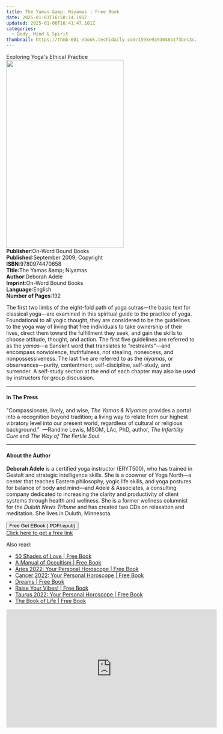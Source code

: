 ```yaml
---
title: The Yamas &amp; Niyamas | Free Book
date: 2025-01-03T16:58:14.191Z
updated: 2025-01-06T16:41:47.101Z
categories:
  - Body, Mind & Spirit
thumbnail: https://thmb-001-ebook.techidaily.com/1598e9a93048b173bec3c29be61151d85c2addb6de9517b2443df1f1f5e2e164.jpg
---
```

<main id="book-container">
  <div class="flex flex-col">
    <div class="book-brief flex-1 py-6 px-4 sm:p-6 md:py-10 md:px-8">
      <!-- brief-->
      <div class="book-brief-main">Exploring Yoga's Ethical Practice</div>
    </div>
    <div
      class="book-meta-info flex-1 grid gap-4 col-start-1 col-end-3 row-start-1 sm:mb-6 sm:grid-cols-4 lg:gap-6 lg:col-start-2 lg:row-end-6 lg:row-span-6 lg:mb-0"
    >
      <div
        class="book-meta-info-left place-content-center mt-4 p-4 text-sm leading-6 col-start-2 col-span-2 dark:text-slate-400"
      >
        <img
          class="w-full h-500 object-cover rounded-lg sm:h-255 sm:col-span-2 lg:col-span-full"
          src="https://img-001-ebook.techidaily.com/d3e97fd20cff951f682a3979e04af0c427d1008a80fec5249fb24f4b569edced.jpg"
          alt=""
          width="312"
          height="500"
        />
      </div>
      <div
        class="book-meta-info-right mt-2 col-start-1 row-start-2 col-span-3 self-center"
      >
        <!-- meta data  -->
        <div class="flex flex-col px-4 md:px-8">
          <div class="flex-1">
            <strong>Publisher</strong>:<span class="px-2"
              >On-Word Bound Books</span
            >
          </div>
          <div class="flex-1">
            <strong>Published</strong>:<span class="px-2"
              >September 2009; Copyright</span
            >
          </div>
          <div class="flex-1">
            <strong>ISBN</strong>:<span class="px-2">9780974470658</span>
          </div>
          <div class="flex-1">
            <strong>Title</strong>:<span class="px-2"
              >The Yamas &amp;amp; Niyamas</span
            >
          </div>
          <div class="flex-1">
            <strong>Author</strong>:<span class="px-2">Deborah Adele</span>
          </div>
          <div class="flex-1">
            <strong>Imprint</strong>:<span class="px-2"
              >On-Word Bound Books</span
            >
          </div>
          <div class="flex-1">
            <strong>Language</strong>:<span class="px-2">English</span>
          </div>
          <div class="flex-1">
            <strong>Number of Pages</strong>:<span class="px-2">192</span>
          </div>
        </div>
      </div>
    </div>
    <div class="book-description flex-1 py-6 px-4 sm:p-6 md:py-10 md:px-8">
      <div class="book-description-main">
        <div accordion-content="" id="description">
          <p>
            The first two limbs of the eight-fold path of yoga sutras—the basic
            text for classical yoga—are examined in this spiritual guide to the
            practice of yoga. Foundational to all yogic thought, they are
            considered to be the guidelines to the yoga way of living&nbsp;that
            free individuals to take ownership of their lives, direct them
            toward the fulfillment they seek, and gain the skills to choose
            attitude, thought, and action. The first five guidelines are
            referred to as the <i>yamas—</i>a Sanskrit word that translates to
            "restraints"—and encompass nonviolence, truthfulness, not stealing,
            nonexcess, and nonpossessiveness. The last five are referred to as
            the <i>niyamas</i>, or observances—purity, contentment,
            self-discipline, self-study, and surrender.&nbsp;A self-study
            section at the end of each chapter may also be used by instructors
            for group discussion.
          </p>
        </div>
      </div>
    </div>
    <div class="book-excerpts flex-1 py-6 px-4 sm:p-6 md:py-10 md:px-8">
      <!-- excerpts-->
      <div class="book-excerpts-main">
        <hr />
        <h4 class="placeholder placeholder-heading">
          <span>In The Press</span>
        </h4>
        <p>
          "Compassionate, lively, and wise,
          <i>The Yamas &amp; Niyamas</i> provides a portal into a recognition
          beyond tradition; a living way to relate from our highest vibratory
          level into our present world, regardless of cultural or religious
          background."&nbsp; —Randine Lewis, MSOM, LAc, PhD, author,&nbsp;<i
            >The Infertility Cure</i
          >
          and <i>The Way of The Fertile Soul</i>
        </p>
      </div>
    </div>
    <div class="book-about-author flex-1 py-6 px-4 sm:p-6 md:py-10 md:px-8">
      <!-- about author-->
      <div class="book-main-author-main">
        <hr />
        <h4 class="placeholder placeholder-heading">
          <span>About the Author</span>
        </h4>
        <p>
          <b>Deborah Adele</b> is a certified yoga instructor (ERYT500), who has
          trained in Gestalt and strategic intelligence skills. She is a coowner
          of Yoga North—a center that teaches Eastern philosophy, yogic life
          skills, and yoga postures for balance of body and mind—and Adele &amp;
          Associates, a consulting company dedicated to increasing the clarity
          and productivity of client systems through health and wellness. She is
          a former wellness columnist for the <i>Duluth News Tribune</i> and has
          created two CDs on relaxation and meditation. She lives in Duluth,
          Minnesota.
        </p>
      </div>
    </div>
    <div class="book-free-get flex-1 py-6 px-4 sm:p-6 md:py-10 md:px-8">
      <button
        id="btn-free-get"
        class="bg-blue-500 hover:bg-blue-700 text-white font-bold py-2 px-4 rounded"
      >
        Free Get EBook (.PDF/.epub)
      </button>
      <div id="countdown-display" class="px-2 text-lg mt-2"></div>
      <a
        id="free-link"
        class="hidden bg-blue-500 hover:bg-blue-700 text-white font-bold py-2 px-4 rounded"
        href="https://www.ebooks.com/en-us/book/445261/the-yamas-amp-niyamas/deborah-adele/"
        target="_blank"
        >Click here to get a free link</a
      >
    </div>
    <script>
      let countdownTime = 0;
      let countdownInterval = null;
      document
        .getElementById('btn-free-get')
        .addEventListener('click', startCountdown);
      function startCountdown() {
        countdownTime = new Date().getTime() + 60000 * 3;
        countdownInterval = setInterval(updateCountdown, 1000);
        document.getElementById('btn-free-get').disabled = true;
        document
          .getElementById('btn-free-get')
          .classList.add('bg-gray-500', 'cursor-not-allowed');
      }
      function updateCountdown() {
        let currentTime = new Date().getTime();
        let timeLeft = countdownTime - currentTime;
        let secondsLeft = Math.floor(timeLeft / 1000);
        document.getElementById('countdown-display').innerHTML =
          `Remaining time: ${secondsLeft} seconds.`;
        if (secondsLeft <= 0) {
          clearInterval(countdownInterval);
          document.getElementById('btn-free-get').classList.add('hidden');
          document.getElementById('free-link').classList.remove('hidden');
          document.getElementById('countdown-display').innerHTML = '';
        }
      }
    </script>
  </div>
</main>

<ins class="adsbygoogle"
      style="display:block"
      data-ad-client="ca-pub-7571918770474297"
      data-ad-slot="8358498916"
      data-ad-format="auto"
      data-full-width-responsive="true"></ins>
    

<span class="atpl-alsoreadstyle">Also read:</span>
<div><ul>
<li><a href="https://novels-ebooks.techidaily.com/210146418-9783200071933-50-shades-of-love/"><u>50 Shades of Love | Free Book</u></a></li>
<li><a href="https://novels-ebooks.techidaily.com/210147609-9781528762380-a-manual-of-occultism/"><u>A Manual of Occultism | Free Book</u></a></li>
<li><a href="https://novels-ebooks.techidaily.com/210147631-9780008438494-aries-2022-your-personal-horoscope/"><u>Aries 2022: Your Personal Horoscope | Free Book</u></a></li>
<li><a href="https://novels-ebooks.techidaily.com/210147632-9780008438524-cancer-2022-your-personal-horoscope/"><u>Cancer 2022: Your Personal Horoscope | Free Book</u></a></li>
<li><a href="https://novels-ebooks.techidaily.com/210146767-9781913504328-dreams/"><u>Dreams | Free Book</u></a></li>
<li><a href="https://novels-ebooks.techidaily.com/210146260-9781786785251-raise-your-vibes/"><u>Raise Your Vibes! | Free Book</u></a></li>
<li><a href="https://novels-ebooks.techidaily.com/210147633-9780008438500-taurus-2022-your-personal-horoscope/"><u>Taurus 2022: Your Personal Horoscope | Free Book</u></a></li>
<li><a href="https://novels-ebooks.techidaily.com/210146657-9780646819150-the-book-of-life/"><u>The Book of Life | Free Book</u></a></li>
</ul></div>

<!-- affiliate ads begin -->
<iframe width="560" height="315" src="https://www.youtube.com/embed/rdNq2Sp031s?si=3FcJa3dQLraUDHKv" title="YouTube video player" frameborder="0" allow="accelerometer; autoplay; clipboard-write; encrypted-media; gyroscope; picture-in-picture; web-share" referrerpolicy="strict-origin-when-cross-origin" allowfullscreen></iframe>
<!-- affiliate ads end -->

